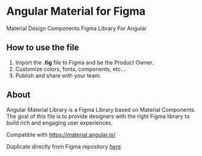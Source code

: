 # Angular Material for Figma
Material Design Components Figma Library For Angular

## How to use the file
1. Import the **.fig** file to Figma and be the Product Owner.
1. Customize colors, fonts, components, etc...
1. Publish and share with your team.

## About
Angular Material Library is a Figma Library based on Material Components. The goal of this file is to provide designers with the right Figma library to build rich and engaging user experiences.

Compatible with https://material.angular.io/

Duplicate directly from Figma repository [here](https://www.figma.com/community/file/967106164617088179/Angular-Material-(Material-Design-Component-Figma-Library-For-Angular))
